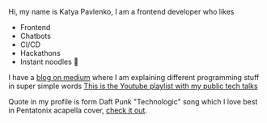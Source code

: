 Hi, my name is Katya Pavlenko, I am a frontend developer who likes
* Frontend
* Chatbots
* CI/CD
* Hackathons
* Instant noodles 🍜

I have a [blog on medium](https://medium.com/@cakeinpanic) where I am explaining different programming stuff in super simple words
[This is the Youtube playlist with my public tech talks](https://www.youtube.com/watch?v=RqqqrOkkNE0&list=PL7RFhPC8dTOoxDIg9q1Y3mMQlY3FaniSZ&index=1)

Quote in my profile is form Daft Punk "Technologic" song which I love best in Pentatonix acapella cover, [check it out](https://www.youtube.com/watch?v=3MteSlpxCpo).
